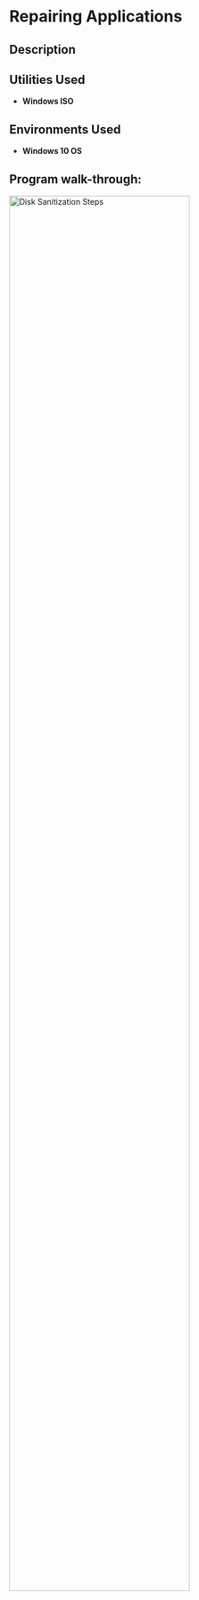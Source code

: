 <h1>Repairing Applications</h1>


<h2>Description</h2>



<h2>Utilities Used</h2>

- <b>Windows ISO</b> 

<h2>Environments Used </h2>

- <b>Windows 10 OS</b>

<h2>Program walk-through:</h2>

<img src="https://i.imgur.com/tnUlQ6q.png" style="width:80%;" alt="Disk Sanitization Steps"/>
